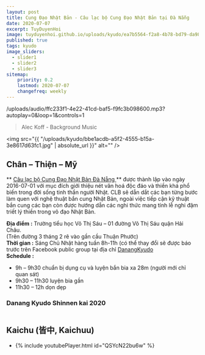 ```yaml
---
layout: post
title: Cung Đạo Nhật Bản - Câu lạc bộ Cung Đạo Nhật Bản tại Đà Nẵng
date: 2020-07-07
excerpt: TuyDuyenHoi
image: tuyduyenhoi.github.io/uploads/kyudo/ea7b5564-f2a8-4b78-bd79-da98761ccaf0.jpg
published: true
tags: kyudo
image_sliders:
  - slider1
  - slider2
  - slider3
sitemap:
    priority: 0.2
    lastmod: 2020-07-07
    changefreq: weekly
---
```


<p>/uploads/audio/ffc233f1-4e22-41cd-baf5-f9fc3b098600.mp3?autoplay=0&loop=1&controls=1</p>
<blockquote>Alec Koff - Background Music</blockquote>

<span class="image fit"><img src="{{ "/uploads/kyudo/bbe1acdb-a5f2-4555-b15a-3e8617d63fc1.jpg" | absolute_url }}" alt="" /></span>
## Chân – Thiện – Mỹ

** <a target="_blank" href="https://www.facebook.com/groups/1204167899593509" > Câu lạc bộ Cung Đạo Nhật Bản Đà Nẵng </a>** được thành lập vào ngày 2016-07-01 với mục đích giới thiệu nét văn hoá độc đáo và thiền khá phổ biến trong đời sống tinh thần người Nhật. CLB sẽ dẫn dắt các bạn từng bước làm quen với nghệ thuật bắn cung Nhật Bản, ngoài việc tiếp cận kỹ thuật bắn cung các bạn còn được hướng dẫn các nghi thức mang tính lễ nghi đậm triết lý thiền trong võ đạo Nhật Bản.

**Địa điểm :** Trường tiểu học Võ Thị Sáu – 01 đường Võ Thị Sáu quận Hải Châu. 
<br/>(Trên đường 3 tháng 2 rẽ vào gần cầu Thuận Phước)<br/>
**Thời gian :** Sáng Chủ Nhật hàng tuần 8h-11h (có thể thay đổi sẽ được báo trước trên Facebook public group tại địa chỉ <a target="_blank" href="https://www.facebook.com/groups/1204167899593509" > DanangKyudo</a><br/>
**Schedule :**
- 9h – 9h30 chuẩn bị dụng cụ và luyện bắn bia xa 28m (người mới chỉ quan sát)
- 9h30 – 11h30 luyện bia gần
- 11h30 – 12h dọn dẹp

<h3>Danang Kyudo Shinnen kai 2020</h3>
<div class="box alt">
  <div class="row 50% uniform">
    <div class="4u"><span class="image fit"><img src="{{ "/uploads/kyudo/53e92432-ed6f-4f06-aa41-6b8588b80b07.jpg" | absolute_url }}" alt="" /></span></div>
    <div class="4u"><span class="image fit"><img src="{{ "/uploads/kyudo/1d60f88b-c13a-45fa-8368-c8bf0394fba6.jpg" | absolute_url }}" alt="" /></span></div>
    <div class="4u"><span class="image fit"><img src="{{ "/uploads/kyudo/9c3119d8-84dc-46d8-96d3-03ed222ed3c4.jpg" | absolute_url }}" alt="" /></span></div>
    <div class="4u"><span class="image fit"><img src="{{ "/uploads/kyudo/39a6bf15-ac5d-4181-9cdf-7ad9b5af96c6.jpg" | absolute_url }}" alt="" /></span></div>
    <div class="4u"><span class="image fit"><img src="{{ "/uploads/kyudo/a3007da8-14cb-449c-9d8a-ec6ac01f294f.jpg" | absolute_url }}" alt="" /></span></div>
    <div class="4u"><span class="image fit"><img src="{{ "/uploads/kyudo/b7b15a50-6971-443f-86e1-f1ddd8793004.jpg" | absolute_url }}" alt="" /></span></div>
    <div class="4u"><span class="image fit"><img src="{{ "/uploads/kyudo/c75aad1a-9830-435c-851b-945a9cd0727c.jpg" | absolute_url }}" alt="" /></span></div>
    <div class="4u"><span class="image fit"><img src="{{ "/uploads/kyudo/c873fb84-98d5-47f2-9f5a-a6c61fe327b6.jpg" | absolute_url }}" alt="" /></span></div>
    <div class="4u"><span class="image fit"><img src="{{ "/uploads/kyudo/f0fced65-4d76-4502-a679-b7e2c0f13110.jpg" | absolute_url }}" alt="" /></span></div>
    <div class="4u"><span class="image fit"><img src="{{ "/uploads/kyudo/f9dca09f-57bb-41a4-8616-cc616c9989df.jpg" | absolute_url }}" alt="" /></span></div>
    <div class="4u"><span class="image fit"><img src="{{ "/uploads/kyudo/fd53b31f-ef8b-42cb-b795-c9d855fbf96f.jpg" | absolute_url }}" alt="" /></span></div>
    <div class="4u"><span class="image fit"><img src="{{ "/uploads/kyudo/280f5aa8-ad7c-4861-ba95-83f5b6ff78a7.jpg" | absolute_url }}" alt="" /></span></div>
    <div class="4u"><span class="image fit"><img src="{{ "/uploads/kyudo/2d6e3cda-3bc7-4ff5-834f-a309d0ae380f.jpg" | absolute_url }}" alt="" /></span></div>
    <div class="4u"><span class="image fit"><img src="{{ "/uploads/kyudo/7d748bd9-6ec9-4c0e-88f4-a5002a053b72.jpg" | absolute_url }}" alt="" /></span></div>
    <div class="4u"><span class="image fit"><img src="{{ "/uploads/kyudo/0208a5fb-55fa-4a73-91f3-eecd52cb55b1.jpg" | absolute_url }}" alt="" /></span></div>
  </div>
</div>

<h2>Kaichu (皆中, Kaichuu)</h2>
<div class="embed-youtube">
    <ul>
        <li>
            {% include youtubePlayer.html id="QSYcN22bu6w" %}
        </li>
    </ul>
</div>